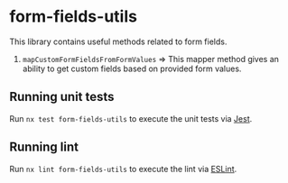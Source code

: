 # form-fields-utils

This library contains useful methods related to form fields.
1. `mapCustomFormFieldsFromFormValues` => This mapper method gives an ability to get custom fields based on provided form values.

## Running unit tests

Run `nx test form-fields-utils` to execute the unit tests via [Jest](https://jestjs.io).

## Running lint

Run `nx lint form-fields-utils` to execute the lint via [ESLint](https://eslint.org/).
